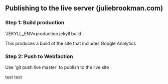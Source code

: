 ## Publishing to the live server (juliebrookman.com)

### Step 1: Build production

'JEKYLL_ENV=production jekyll build'

This produces a build of the site that includes Google Analytics

### Step 2: Push to Webfaction
Use 'git push live master' to publish to the live site

test test
